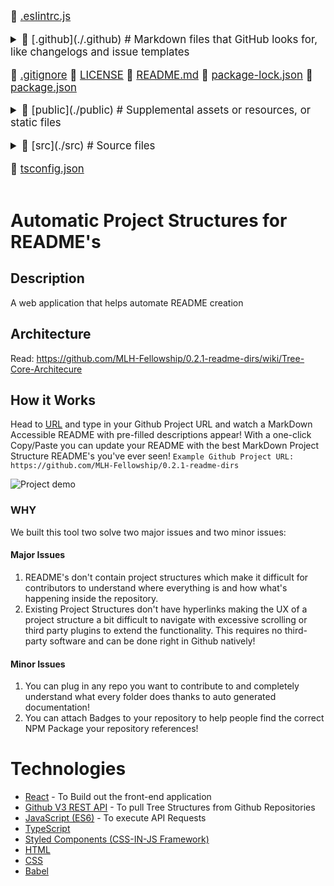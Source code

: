 <big><div style="overflow: auto; overflow-wrap: initial;">
📜 [.eslintrc.js](./.eslintrc.js) 
<details> <summary>📂 [.github](./.github)           # Markdown files that GitHub looks for, like changelogs and issue templates</summary> <blockquote style="padding-bottom: 100px;">
          
📄 [FUNDING.yml](./.github/FUNDING.yml) </blockquote></details>
              
📜 [.gitignore](./.gitignore) 
📄 [LICENSE](./LICENSE) 
📄 [README.md](./README.md) 
📄 [package-lock.json](./package-lock.json) 
📄 [package.json](./package.json) 
<details> <summary>📂 [public](./public)            # Supplemental assets or resources, or static files</summary> <blockquote style="padding-bottom: 100px;">
          
📄 [favicon.ico](./public/favicon.ico) 
📄 [index.html](./public/index.html) </blockquote></details>
              
<details> <summary>📂 [src](./src)               # Source files</summary> <blockquote style="padding-bottom: 100px;">
          
📄 [App.tsx](./src/App.tsx) 
<details> <summary>📂 [components](./src/components) </summary> <blockquote style="padding-bottom: 100px;">
          
📄 [BadgesSection.tsx](./src/components/BadgesSection.tsx) 
📄 [CommentSection.tsx](./src/components/CommentSection.tsx) 
📄 [MarkdownDisplay.tsx](./src/components/MarkdownDisplay.tsx) 
📄 [MarkdownDisplayLine.tsx](./src/components/MarkdownDisplayLine.tsx) 
📄 [URLBox.tsx](./src/components/URLBox.tsx) 
<details> <summary>📂 [reusable](./src/components/reusable) </summary> <blockquote style="padding-bottom: 100px;">
          
📄 [Card.tsx](./src/components/reusable/Card.tsx) 
📄 [CenteredCol.tsx](./src/components/reusable/CenteredCol.tsx) 
📄 [CustomButton.tsx](./src/components/reusable/CustomButton.tsx) 
📄 [CustomSecondaryButton.tsx](./src/components/reusable/CustomSecondaryButton.tsx) 
📄 [Input.tsx](./src/components/reusable/Input.tsx) 
📄 [TextArea.tsx](./src/components/reusable/TextArea.tsx) </blockquote></details></details>
              
<details> <summary>📂 [images](./src/images) </summary> <blockquote style="padding-bottom: 100px;">
          
📄 [Demo.gif](./src/images/Demo.gif) </blockquote></details>
              
📄 [index.css](./src/index.css) 
📄 [index.tsx](./src/index.tsx) 
📄 [react-app-env.d.ts](./src/react-app-env.d.ts) 
<details> <summary>📂 [tree](./src/tree) </summary> <blockquote style="padding-bottom: 100px;">
          
📄 [constants.ts](./src/tree/constants.ts) 
📄 [index.ts](./src/tree/index.ts) 
📄 [languageWebsites.ts](./src/tree/languageWebsites.ts) 
📄 [types.ts](./src/tree/types.ts) </blockquote></details>
              
<details> <summary>📂 [utils](./src/utils) </summary> <blockquote style="padding-bottom: 100px;">
          
📄 [Switch.tsx](./src/utils/Switch.tsx) 
<details> <summary>📂 [createNpmFormatting](./src/utils/createNpmFormatting) </summary> <blockquote style="padding-bottom: 100px;">
          
📄 [createNpmFormatting.ts](./src/utils/createNpmFormatting/createNpmFormatting.ts) 
📄 [createNpmFormattingTest.ts](./src/utils/createNpmFormatting/createNpmFormattingTest.ts) </blockquote></details>
              
📄 [deepCopyFunction.ts](./src/utils/deepCopyFunction.ts) 
<details> <summary>📂 [deleteFileFromPath](./src/utils/deleteFileFromPath) </summary> <blockquote style="padding-bottom: 100px;">
          
📄 [deleteFileFromPath.ts](./src/utils/deleteFileFromPath/deleteFileFromPath.ts) 
📄 [deleteFileFromPathTest.ts](./src/utils/deleteFileFromPath/deleteFileFromPathTest.ts) </blockquote></details>
              
📄 [filterChange.ts](./src/utils/filterChange.ts) 
<details> <summary>📂 [formatLanguages](./src/utils/formatLanguages) </summary> <blockquote style="padding-bottom: 100px;">
          
📄 [formatLanguages.ts](./src/utils/formatLanguages/formatLanguages.ts) 
📄 [formatLanguagesTest.ts](./src/utils/formatLanguages/formatLanguagesTest.ts) </blockquote></details>
              
📄 [generateCoreTest.ts](./src/utils/generateCoreTest.ts) 
<details> <summary>📂 [generateMarkDownTree](./src/utils/generateMarkDownTree) </summary> <blockquote style="padding-bottom: 100px;">
          
📄 [generateMarkDownTree.ts](./src/utils/generateMarkDownTree/generateMarkDownTree.ts) 
📄 [generateMarkDownTreeTest.ts](./src/utils/generateMarkDownTree/generateMarkDownTreeTest.ts) </blockquote></details>
              
<details> <summary>📂 [getAutoGeneratedCommentForPath](./src/utils/getAutoGeneratedCommentForPath) </summary> <blockquote style="padding-bottom: 100px;">
          
📄 [getAutoGeneratedCommentForPath.ts](./src/utils/getAutoGeneratedCommentForPath/getAutoGeneratedCommentForPath.ts) 
📄 [getAutoGeneratedCommentForPathtest.ts](./src/utils/getAutoGeneratedCommentForPath/getAutoGeneratedCommentForPathtest.ts) </blockquote></details>
              
📄 [getBuiltinComment.ts](./src/utils/getBuiltinComment.ts) 
<details> <summary>📂 [getCopyToClipboardContents](./src/utils/getCopyToClipboardContents) </summary> <blockquote style="padding-bottom: 100px;">
          
📄 [getCopyToClipboardContents.ts](./src/utils/getCopyToClipboardContents/getCopyToClipboardContents.ts) 
📄 [getCopyToClipboardContentsTest.ts](./src/utils/getCopyToClipboardContents/getCopyToClipboardContentsTest.ts) </blockquote></details>
              
📄 [getCoreFromTree.ts](./src/utils/getCoreFromTree.ts) 
<details> <summary>📂 [getFileIconFromFileType](./src/utils/getFileIconFromFileType) </summary> <blockquote style="padding-bottom: 100px;">
          
📄 [getFileIconFromFileType.ts](./src/utils/getFileIconFromFileType/getFileIconFromFileType.ts) 
📄 [getFileIconFromFileTypeTest.ts](./src/utils/getFileIconFromFileType/getFileIconFromFileTypeTest.ts) </blockquote></details>
              
<details> <summary>📂 [getFileTypeFromPath](./src/utils/getFileTypeFromPath) </summary> <blockquote style="padding-bottom: 100px;">
          
📄 [getFileTypeFromPath.ts](./src/utils/getFileTypeFromPath/getFileTypeFromPath.ts) 
📄 [getFileTypeFromPathTest.ts](./src/utils/getFileTypeFromPath/getFileTypeFromPathTest.ts) </blockquote></details>
              
<details> <summary>📂 [getHyperLinkFromPath](./src/utils/getHyperLinkFromPath) </summary> <blockquote style="padding-bottom: 100px;">
          
📄 [getHyperLinkFromPath.ts](./src/utils/getHyperLinkFromPath/getHyperLinkFromPath.ts) 
📄 [getHyperLinkFromPathtest.ts](./src/utils/getHyperLinkFromPath/getHyperLinkFromPathtest.ts) </blockquote></details>
              
<details> <summary>📂 [getLargestFileNameLengthInPath](./src/utils/getLargestFileNameLengthInPath) </summary> <blockquote style="padding-bottom: 100px;">
          
📄 [getLargestFileNameLengthInLevel.ts](./src/utils/getLargestFileNameLengthInPath/getLargestFileNameLengthInLevel.ts) 
📄 [getLargestFileNameLengthInLevelTest.ts](./src/utils/getLargestFileNameLengthInPath/getLargestFileNameLengthInLevelTest.ts) </blockquote></details>
              
<details> <summary>📂 [getOwnerAndRepoFromUrl](./src/utils/getOwnerAndRepoFromUrl) </summary> <blockquote style="padding-bottom: 100px;">
          
📄 [getOwnerAndRepoFromUrl.ts](./src/utils/getOwnerAndRepoFromUrl/getOwnerAndRepoFromUrl.ts) 
📄 [getOwnerAndRepoFromUrlTest.ts](./src/utils/getOwnerAndRepoFromUrl/getOwnerAndRepoFromUrlTest.ts) </blockquote></details>
              
📄 [getPreviousTree.ts](./src/utils/getPreviousTree.ts) 
📄 [getWebsiteForLanguage.ts](./src/utils/getWebsiteForLanguage.ts) 
<details> <summary>📂 [repoToBadge](./src/utils/repoToBadge) </summary> <blockquote style="padding-bottom: 100px;">
          
📄 [repoToBadge.ts](./src/utils/repoToBadge/repoToBadge.ts) 
📄 [repoToBadgeTest.ts](./src/utils/repoToBadge/repoToBadgeTest.ts) </blockquote></details>
              
<details> <summary>📂 [selectFoldersOnly](./src/utils/selectFoldersOnly) </summary> <blockquote style="padding-bottom: 100px;">
          
📄 [selectFoldersOnly.ts](./src/utils/selectFoldersOnly/selectFoldersOnly.ts) 
📄 [selectFoldersOnlyTest.ts](./src/utils/selectFoldersOnly/selectFoldersOnlyTest.ts) </blockquote></details>
              
<details> <summary>📂 [selectRootCores](./src/utils/selectRootCores) </summary> <blockquote style="padding-bottom: 100px;">
          
📄 [SelectRootCoresTest.ts](./src/utils/selectRootCores/SelectRootCoresTest.ts) 
📄 [selectRootCores.ts](./src/utils/selectRootCores/selectRootCores.ts) </blockquote></details>
              
<details> <summary>📂 [setCommentForPath](./src/utils/setCommentForPath) </summary> <blockquote style="padding-bottom: 100px;">
          
📄 [setCommentForPath.ts](./src/utils/setCommentForPath/setCommentForPath.ts) 
📄 [setCommentForPathtest.ts](./src/utils/setCommentForPath/setCommentForPathtest.ts) </blockquote></details>
              
<details> <summary>📂 [undoDeletions](./src/utils/undoDeletions) </summary> <blockquote style="padding-bottom: 100px;">
          
📄 [undoDeletions.ts](./src/utils/undoDeletions/undoDeletions.ts) 
📄 [undoDeletionsTest.ts](./src/utils/undoDeletions/undoDeletionsTest.ts) </blockquote></details></details></details>
              
📄 [tsconfig.json](./tsconfig.json) 
</div></big>

# Automatic Project Structures for README's

## Description
A web application that helps automate README creation

## Architecture
Read: https://github.com/MLH-Fellowship/0.2.1-readme-dirs/wiki/Tree-Core-Architecure

## How it Works
Head to [URL](https://project-structure-readme.netlify.app/) and type in your Github Project URL and watch a MarkDown Accessible README with pre-filled descriptions appear!
With a one-click Copy/Paste you can update your README with the best MarkDown Project Structure README's you've ever seen!
```Example Github Project URL: https://github.com/MLH-Fellowship/0.2.1-readme-dirs```

![Project demo](./src/images/Demo.gif)

### WHY
We built this tool two solve two major issues and two minor issues:
#### Major Issues
1) README's don't contain project structures which make it difficult for contributors to understand where everything is and how what's happening inside the repository.
2) Existing Project Structures don't have hyperlinks making the UX of a project structure a bit difficult to navigate with excessive scrolling or third party plugins to extend the functionality. This requires no third-party software and can be done right in Github natively!
#### Minor Issues
1) You can plug in any repo you want to contribute to and completely understand what every folder does thanks to auto generated documentation!
2) You can attach Badges to your repository to help people find the correct NPM Package your repository references!

# Technologies
- [React](https://reactjs.org/) - To Build out the front-end application
- [Github V3 REST API](https://developer.github.com/v3/) - To pull Tree Structures from Github Repositories
- [JavaScript (ES6)](https://www.javascript.com/) - To execute API Requests
- [TypeScript](https://www.typescriptlang.org/)
- [Styled Components (CSS-IN-JS Framework)](http://styled-components.com/)
- [HTML](https://www.w3schools.com/html/html_intro.asp)
- [CSS](https://www.w3schools.com/css/)
- [Babel](https://babeljs.io/)
